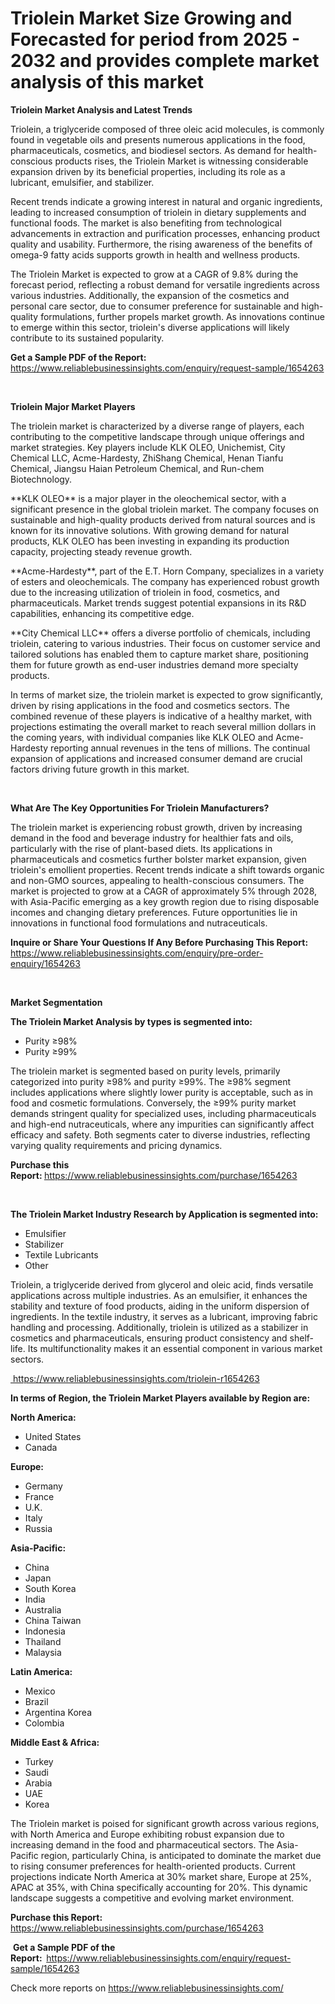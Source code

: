 <p><h1>Triolein Market Size Growing and Forecasted for period from 2025 - 2032 and provides complete market analysis of this market</h1></p><p><strong>Triolein Market Analysis and Latest Trends</strong></p>
<p><p>Triolein, a triglyceride composed of three oleic acid molecules, is commonly found in vegetable oils and presents numerous applications in the food, pharmaceuticals, cosmetics, and biodiesel sectors. As demand for health-conscious products rises, the Triolein Market is witnessing considerable expansion driven by its beneficial properties, including its role as a lubricant, emulsifier, and stabilizer.</p><p>Recent trends indicate a growing interest in natural and organic ingredients, leading to increased consumption of triolein in dietary supplements and functional foods. The market is also benefiting from technological advancements in extraction and purification processes, enhancing product quality and usability. Furthermore, the rising awareness of the benefits of omega-9 fatty acids supports growth in health and wellness products.</p><p>The Triolein Market is expected to grow at a CAGR of 9.8% during the forecast period, reflecting a robust demand for versatile ingredients across various industries. Additionally, the expansion of the cosmetics and personal care sector, due to consumer preference for sustainable and high-quality formulations, further propels market growth. As innovations continue to emerge within this sector, triolein's diverse applications will likely contribute to its sustained popularity.</p></p>
<p><strong>Get a Sample PDF of the Report:&nbsp;</strong> <a href="https://www.reliablebusinessinsights.com/enquiry/request-sample/1654263?utm_campaign=60&utm_medium=2&utm_source=Github&utm_content=ia&utm_term=30012025&utm_id=triolein">https://www.reliablebusinessinsights.com/enquiry/request-sample/1654263</a></p>
<p>&nbsp;</p>
<p><strong>Triolein Major Market Players</strong></p>
<p><p>The triolein market is characterized by a diverse range of players, each contributing to the competitive landscape through unique offerings and market strategies. Key players include KLK OLEO, Unichemist, City Chemical LLC, Acme-Hardesty, ZhiShang Chemical, Henan Tianfu Chemical, Jiangsu Haian Petroleum Chemical, and Run-chem Biotechnology.</p><p>**KLK OLEO** is a major player in the oleochemical sector, with a significant presence in the global triolein market. The company focuses on sustainable and high-quality products derived from natural sources and is known for its innovative solutions. With growing demand for natural products, KLK OLEO has been investing in expanding its production capacity, projecting steady revenue growth.</p><p>**Acme-Hardesty**, part of the E.T. Horn Company, specializes in a variety of esters and oleochemicals. The company has experienced robust growth due to the increasing utilization of triolein in food, cosmetics, and pharmaceuticals. Market trends suggest potential expansions in its R&D capabilities, enhancing its competitive edge.</p><p>**City Chemical LLC** offers a diverse portfolio of chemicals, including triolein, catering to various industries. Their focus on customer service and tailored solutions has enabled them to capture market share, positioning them for future growth as end-user industries demand more specialty products.</p><p>In terms of market size, the triolein market is expected to grow significantly, driven by rising applications in the food and cosmetics sectors. The combined revenue of these players is indicative of a healthy market, with projections estimating the overall market to reach several million dollars in the coming years, with individual companies like KLK OLEO and Acme-Hardesty reporting annual revenues in the tens of millions. The continual expansion of applications and increased consumer demand are crucial factors driving future growth in this market.</p></p>
<p>&nbsp;</p>
<p><strong>What Are The Key Opportunities For Triolein Manufacturers?</strong></p>
<p><p>The triolein market is experiencing robust growth, driven by increasing demand in the food and beverage industry for healthier fats and oils, particularly with the rise of plant-based diets. Its applications in pharmaceuticals and cosmetics further bolster market expansion, given triolein's emollient properties. Recent trends indicate a shift towards organic and non-GMO sources, appealing to health-conscious consumers. The market is projected to grow at a CAGR of approximately 5% through 2028, with Asia-Pacific emerging as a key growth region due to rising disposable incomes and changing dietary preferences. Future opportunities lie in innovations in functional food formulations and nutraceuticals.</p></p>
<p><strong>Inquire or Share Your Questions If Any Before Purchasing This Report:</strong> <a href="https://www.reliablebusinessinsights.com/enquiry/pre-order-enquiry/1654263?utm_campaign=60&utm_medium=2&utm_source=Github&utm_content=ia&utm_term=30012025&utm_id=triolein">https://www.reliablebusinessinsights.com/enquiry/pre-order-enquiry/1654263</a></p>
<p>&nbsp;</p>
<p><strong>Market Segmentation</strong></p>
<p><strong>The Triolein Market Analysis by types is segmented into:</strong></p>
<p><ul><li>Purity ≥98%</li><li>Purity ≥99%</li></ul></p>
<p><p>The triolein market is segmented based on purity levels, primarily categorized into purity ≥98% and purity ≥99%. The ≥98% segment includes applications where slightly lower purity is acceptable, such as in food and cosmetic formulations. Conversely, the ≥99% purity market demands stringent quality for specialized uses, including pharmaceuticals and high-end nutraceuticals, where any impurities can significantly affect efficacy and safety. Both segments cater to diverse industries, reflecting varying quality requirements and pricing dynamics.</p></p>
<p><strong>Purchase this Report:&nbsp;</strong><a href="https://www.reliablebusinessinsights.com/purchase/1654263?utm_campaign=60&utm_medium=2&utm_source=Github&utm_content=ia&utm_term=30012025&utm_id=triolein">https://www.reliablebusinessinsights.com/purchase/1654263</a></p>
<p>&nbsp;</p>
<p><strong>The Triolein Market Industry Research by Application is segmented into:</strong></p>
<p><ul><li>Emulsifier</li><li>Stabilizer</li><li>Textile Lubricants</li><li>Other</li></ul></p>
<p><p>Triolein, a triglyceride derived from glycerol and oleic acid, finds versatile applications across multiple industries. As an emulsifier, it enhances the stability and texture of food products, aiding in the uniform dispersion of ingredients. In the textile industry, it serves as a lubricant, improving fabric handling and processing. Additionally, triolein is utilized as a stabilizer in cosmetics and pharmaceuticals, ensuring product consistency and shelf-life. Its multifunctionality makes it an essential component in various market sectors.</p></p>
<p><a href="https://www.reliablebusinessinsights.com/triolein-r1654263?utm_campaign=60&utm_medium=2&utm_source=Github&utm_content=ia&utm_term=30012025&utm_id=triolein">&nbsp;https://www.reliablebusinessinsights.com/triolein-r1654263</a></p>
<p><strong>In terms of Region, the Triolein Market Players available by Region are:</strong></p>
<p>
    <p> <strong> North America: </strong>
        <ul>
            <li>United States</li>
            <li>Canada</li>
        </ul>
        </p> 
    <p> <strong> Europe: </strong>
        <ul>
            <li>Germany</li>
            <li>France</li>
            <li>U.K.</li>
            <li>Italy</li>
            <li>Russia</li>
        </ul>
        </p> 
    <p> <strong> Asia-Pacific: </strong>
        <ul>
            <li>China</li>
            <li>Japan</li>
            <li>South Korea</li>
            <li>India</li>
            <li>Australia</li>
            <li>China Taiwan</li>
            <li>Indonesia</li>
            <li>Thailand</li>
            <li>Malaysia</li>
        </ul>
        </p> 
    <p> <strong> Latin America: </strong>
        <ul>
            <li>Mexico</li>
            <li>Brazil</li>
            <li>Argentina Korea</li>
            <li>Colombia</li>
        </ul>
        </p> 
    <p> <strong> Middle East & Africa: </strong>
        <ul>
            <li>Turkey</li>
            <li>Saudi</li>
            <li>Arabia</li>
            <li>UAE</li>
            <li>Korea</li>
        </ul>
    </p>
    </p>
<p><p>The Triolein market is poised for significant growth across various regions, with North America and Europe exhibiting robust expansion due to increasing demand in the food and pharmaceutical sectors. The Asia-Pacific region, particularly China, is anticipated to dominate the market due to rising consumer preferences for health-oriented products. Current projections indicate North America at 30% market share, Europe at 25%, APAC at 35%, with China specifically accounting for 20%. This dynamic landscape suggests a competitive and evolving market environment.</p></p>
<p><strong>Purchase this Report: </strong><a href="https://www.reliablebusinessinsights.com/purchase/1654263?utm_campaign=60&utm_medium=2&utm_source=Github&utm_content=ia&utm_term=30012025&utm_id=triolein">https://www.reliablebusinessinsights.com/purchase/1654263</a></p>
<p>&nbsp;<strong>Get a Sample PDF of the Report:&nbsp;&nbsp;</strong><a href="https://www.reliablebusinessinsights.com/enquiry/request-sample/1654263?utm_campaign=60&utm_medium=2&utm_source=Github&utm_content=ia&utm_term=30012025&utm_id=triolein">https://www.reliablebusinessinsights.com/enquiry/request-sample/1654263</a></p>
<p><strong></strong></p>
<p>Check more reports on <a href="https://www.reliablebusinessinsights.com/?utm_campaign=60&utm_medium=2&utm_source=Github&utm_content=ia&utm_term=30012025&utm_id=triolein">https://www.reliablebusinessinsights.com/</a></p>